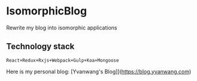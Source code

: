 # IsomorphicBlog
Rewrite my blog into isomorphic applications


## Technology stack
```
React+Redux+Rxjs+Webpack+Gulp+Koa+Mongoose
```

Here is my personal blog:
[Yvanwang's Blog]](https://blog.yvanwang.com)	

